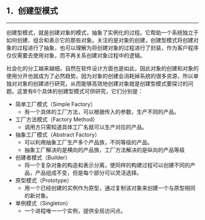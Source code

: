 ## 1．创建型模式

---

创建型模式，就是创建对象的模式，抽象了实例化的过程。它帮助一个系统独立于如何创建、组合和表示它的那些对象。关注的是对象的创建，创建型模式将创建对象的过程进行了抽象，也可以理解为将创建对象的过程进行了封装，作为客户程序仅仅需要去使用对象，而不再关系创建对象过程中的逻辑。

社会化的分工越来越细，自然在软件设计方面也是如此，因此对象的创建和对象的使用分开也就成为了必然趋势。因为对象的创建会消耗掉系统的很多资源，所以单独对对象的创建进行研究，从而能够高效地创建对象就是创建型模式要探讨的问题。这里有6个具体的创建型模式可供研究，它们分别是：

- 简单工厂模式（Simple Factory）
    - 有一个具体的工厂方法，可以根据传入的参数，生产不同的产品。
- 工厂方法模式（Factory Method）
    - 调用方只需知道具体工厂名就可以生产对应的产品。
- 抽象工厂模式（Abstract Factory）
    - 可以利用抽象工厂生产多个产品族，不同等级的产品。 
    - 抽象工厂解决的是横向的产品族，工厂方法解决的是纵向的产品等级
- 创建者模式（Builder）
    - 将一个复杂对象的构造和表示分离，使同样的构建过程可以创建不同的产品，产品组成不变，但是每个部分可以灵活选择。
- 原型模式（Prototype）
    - 用一个已经创建的实例作为原型，通过复制该对象来创建一个与原型相同的新对象。
- 单例模式（Singleton）
    - 一个进程唯一一个实例，提供全局访问点。